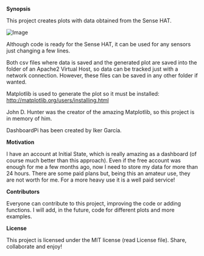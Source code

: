 **Synopsis**

This project creates plots with data obtained from the Sense HAT.

![Image](http://madeformakers.org/wp-content/uploads/2016/01/RPI-SENSEHAT-1-800x533.jpg)

Although code is ready for the Sense HAT, it can be used for any sensors just changing a few lines.

Both csv files where data is saved and the generated plot are saved into the folder of an Apache2 Virtual Host, so data can be tracked just with a network connection. However, these files can be saved in any other folder if wanted.

Matplotlib is used to generate the plot so it must be installed: http://matplotlib.org/users/installing.html

John D. Hunter was the creator of the amazing Matplotlib, so this project is in memory of him.

DashboardPi has been created by Iker García.

**Motivation**

I have an account at Initial State, which is really amazing as a dashboard (of course much better than this approach). Even if the free account was enough for me a few months ago, now I need to store my data for more than 24 hours. There are some paid plans but, being this an amateur use, they are not worth for me. For a more heavy use it is a well paid service!

**Contributors**

Everyone can contribute to this project, improving the code or adding functions. I will add, in the future, code for different plots and more examples.

**License**

This project is licensed under the MIT license (read License file). Share, collaborate and enjoy!
